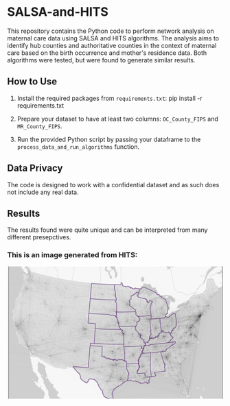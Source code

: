 # SALSA-and-HITS

This repository contains the Python code to perform network analysis on maternal care data using SALSA and HITS algorithms. The analysis aims to identify hub counties and authoritative counties in the context of maternal care based on the birth occurrence and mother's residence data. Both algorithms were tested, but were found to generate similar results.

## How to Use

1. Install the required packages from `requirements.txt`:
pip install -r requirements.txt

2. Prepare your dataset to have at least two columns: `OC_County_FIPS` and `MR_County_FIPS`.

3. Run the provided Python script by passing your dataframe to the `process_data_and_run_algorithms` function.

## Data Privacy

The code is designed to work with a confidential dataset and as such does not include any real data.

## Results

The results found were quite unique and can be interpreted from many different presepctives.

### This is an image generated from HITS:

![HITS](/HITSOutput.jpg)  
